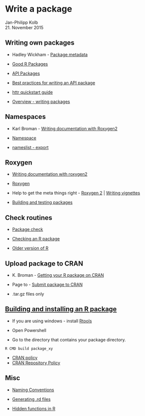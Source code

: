 # Write a package
Jan-Philipp Kolb  
21. November 2015  


## Writing own packages

- Hadley Wickham - [Package metadata](http://r-pkgs.had.co.nz/description.html)

- [Good R Packages](http://blog.revolutionanalytics.com/2016/05/good-r-packages.html)

- [API Packages](https://cran.r-project.org/web/packages/httr/vignettes/api-packages.html)

- [Best practices for writing an API package](https://cran.r-project.org/web/packages/httr/vignettes/api-packages.html)

- [httr quickstart guide](https://cran.r-project.org/web/packages/httr/vignettes/quickstart.html)

- [Overview - writing packages](https://cran.r-project.org/doc/manuals/r-release/R-exts.html)


## Namespaces

- Karl Broman - [Writing documentation with Roxygen2 ](http://kbroman.org/pkg_primer/pages/docs.html)
- [Namespace](http://r-pkgs.had.co.nz/namespace.html)


- [nameslist - export](http://troublevn.com/41749/function-lmlist-after-installing-updating-packages-duplicate)


## Roxygen 

- [Writing documentation with roxygen2](http://kbroman.org/pkg_primer/pages/docs.html)

- [Roxygen](http://stackoverflow.com/questions/8597993/does-roxygen2-automatically-write-namespace-directives-for-imports-packages)


- Help to get the meta things right - [Roxygen 2](http://r-pkgs.had.co.nz/man.html) | [Writing vignettes](http://kbroman.org/pkg_primer/pages/vignettes.html)

- [Building and testing packages](https://support.rstudio.com/hc/en-us/articles/200486508-Building-Testing-and-Distributing-Packages)

## Check routines

- [Package check](http://r-pkgs.had.co.nz/check.html)

- [Checking an R package ](http://kbroman.org/pkg_primer/pages/check.html)

- [Older version of R](http://stackoverflow.com/questions/1188544/getting-windows-to-start-r-in-batch-mode-using-the-start-command)

## Upload package to CRAN

- K. Broman - [Getting your R package on CRAN](http://kbroman.org/pkg_primer/pages/cran.html)

- Page to - [Submit package to CRAN](https://cran.r-project.org/submit.html)

- .tar.gz files only

## [Building and installing an R package](http://kbroman.org/pkg_primer/pages/build.html)

- If you are using windows - install [Rtools](https://cran.r-project.org/bin/windows/Rtools/)

- Open Powershell
- Go to the directory that contains your package directory.

```
R CMD build package_xy
```


- [CRAN policy](https://cran.r-project.org/submit.html)
- [CRAN Repository Policy](https://cran.r-project.org/web/packages/policies.html)



## Misc

- [Naming Conventions](http://robinlovelace.net/r/2014/07/15/naming-conventions-r.html)

- [Generating .rd files](https://cran.r-project.org/web/packages/roxygen2/vignettes/rd.html)


- [Hidden functions in R](https://www.hsph.harvard.edu/statinformatics/soft/files/buildingrpackages.pdf)

